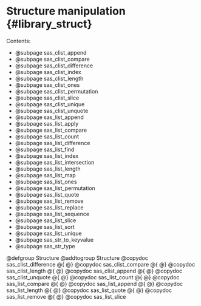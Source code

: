 # Structure manipulation {#library_struct}

Contents:

- @subpage sas_clist_append
- @subpage sas_clist_compare
- @subpage sas_clist_difference
- @subpage sas_clist_index
- @subpage sas_clist_length
- @subpage sas_clist_ones
- @subpage sas_clist_permutation
- @subpage sas_clist_slice
- @subpage sas_clist_unique
- @subpage sas_clist_unquote
- @subpage sas_list_append
- @subpage sas_list_apply
- @subpage sas_list_compare
- @subpage sas_list_count
- @subpage sas_list_difference
- @subpage sas_list_find
- @subpage sas_list_index
- @subpage sas_list_intersection
- @subpage sas_list_length
- @subpage sas_list_map
- @subpage sas_list_ones
- @subpage sas_list_permutation
- @subpage sas_list_quote
- @subpage sas_list_remove
- @subpage sas_list_replace
- @subpage sas_list_sequence
- @subpage sas_list_slice
- @subpage sas_list_sort
- @subpage sas_list_unique
- @subpage sas_str_to_keyvalue
- @subpage sas_str_type

@defgroup Structure
@addtogroup Structure
@copydoc sas_clist_difference
@{
@}
@copydoc sas_clist_compare
@{
@}
@copydoc sas_clist_length
@{
@}
@copydoc sas_clist_append
@{
@}
@copydoc sas_clist_unquote
@{
@}
@copydoc sas_list_count
@{
@}
@copydoc sas_list_compare
@{
@}
@copydoc sas_list_append
@{
@}
@copydoc sas_list_length
@{
@}
@copydoc sas_list_quote
@{
@}
@copydoc sas_list_remove
@{
@}
@copydoc sas_list_slice
